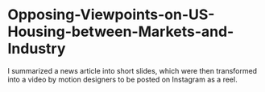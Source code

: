 # Opposing-Viewpoints-on-US-Housing-between-Markets-and-Industry
I summarized a news article into short slides, which were then transformed into a video by motion designers to be posted on Instagram as a reel.
